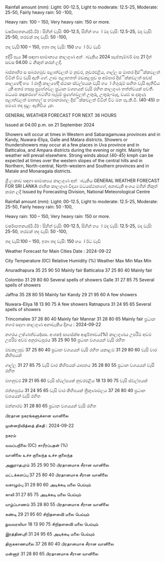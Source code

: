 Rainfall amount (mm): Light: 00-12.5, Light to moderate: 12.5-25, Moderate: 25-50, Fairly heavy rain: 50 -100,

Heavy rain: 100 – 150, Very heavy rain: 150 or more.

වර්ෂාපතනය(මි.මී) : සිහින් වැසි: 00-12.5, සිහින් හ ෝ මද වැසි: 12.5-25, මද වැසි: 25-50, තරමක් තද වැසි: 50 -100,

තද වැසි:100 – 150, ඉතා තද වැසි: 150 හ ෝ ඊට වැඩි

ඉදිරි පැය 36 සඳහා සාමාන්‍යය කාලගුණ අන්‍ාවැකිය 2024 සැප්තැම්බර් මස 21 දින්‍ සවස 04.00 ට නිකුත් කරන්‍ ලදි.

බස්නාහිර ස සබරගමුව පළාත්වලත් ම නුවර, නුවරඑළිය, ගාල්ල ස මාතර දිස්ික්කවලත් විටින් විට වැසි ඇති හේ. ඌව පළාහතත් මඩකළපුව ස අම්පාර දිස්ික්කවලත් සවස් කාලහේදී හ ෝ රාත්‍රී කාලහේදී ස්ථාන ස්වල්පයක වැසි හ ෝ ගිගුරුම් සහිත වැසි ඇතිවිය ැකි අතර හසසු ප්‍රහේශවල ප්‍රධාන වශහයන් වැසි රහිත කාලගුණ තත්ත්වයක් පවතී. මධයම කඳුකරහේ බටහිර බැවුම් ප්‍රහේශවලත් උතුරු, උතුරු-මැද, වයඹ ස දකුණු පළාත්වලත් මාතහල් ස හමානරාගල දිස්ික්කවලත් විටින් විට මන පැ.කි.මී. (40-45) ක පමණ තද සුළං ඇතිවිය ැක.

GENERAL WEATHER FORECAST FOR NEXT 36 HOURS

Issued at 04.00 p.m. on 21 September 2024

Showers will occur at times in Western and Sabaragamuwa provinces and in Kandy, Nuwara-Eliya, Galle and Matara districts. Showers or thundershowers may occur at a few places in Uva province and in Batticaloa, and Ampara districts during the evening or night. Mainly fair weather will prevail elsewhere. Strong winds about (40-45) kmph can be expected at times over the western slopes of the central hills and in Northern, North-central, North-western and Southern provinces and in Matale and Monaragala districts.

ශ්‍රී ලංකාව සඳහා සාමාන්‍යය කාලගුණ අන්‍ාවැකිය GENERAL WEATHER FORECAST FOR SRI LANKA ජාතික කාලගුණ විදයා මධයස්ථානහේ, අනාවැකි අංශය මගින් නිකුත් කරන ලදි Issued by Forecasting Division, National Meteorological Centre

Rainfall amount (mm): Light: 00-12.5, Light to moderate: 12.5-25, Moderate: 25-50, Fairly heavy rain: 50 -100,

Heavy rain: 100 – 150, Very heavy rain: 150 or more.

වර්ෂාපතනය(මි.මී) : සිහින් වැසි: 00-12.5, සිහින් හ ෝ මද වැසි: 12.5-25, මද වැසි: 25-50, තරමක් තද වැසි: 50 -100,

තද වැසි:100 – 150, ඉතා තද වැසි: 150 හ ෝ ඊට වැඩි

Weather Forecast for Main Cities Date : 2024-09-22

City Temperature (0C) Relative Humidity (%) Weather Max Min Max Min

Anuradhapura 35 25 90 50 Mainly fair Batticaloa 37 25 80 40 Mainly fair

Colombo 31 29 80 60 Several spells of showers Galle 31 27 85 75 Several spells of showers

Jaffna 35 28 80 55 Mainly fair Kandy 29 21 95 60 A few showers

Nuwara-Eliya 18 13 90 75 A few showers Ratnapura 31 24 95 65 Several spells of showers

Trincomalee 37 26 80 40 Mainly fair Mannar 31 28 80 65 Mainly fair ප්‍රධාන නගර සදහා කාලගුණ අනාවැකිය දිනය : 2024-09-22

නගරය උෂ්ණත්වය(සස. අංශක) සාසේක්ෂ ආර්ද්‍රතාවය(%) කාලගුණය උපරිම අවම උපරිම අවම අනුරාධපුරය 35 25 90 50 ප්‍රධාන වශයයන් වැසි රහිත

මඩකලපුව 37 25 80 40 ප්‍රධාන වශයයන් වැසි රහිත යකාළඹ 31 29 80 60 වැසි වාර කිහිපයක්

ගාල්ල 31 27 85 75 වැසි වාර කිහිපයක් යාපනය 35 28 80 55 ප්‍රධාන වශයයන් වැසි රහිත

මහනුවර 29 21 95 60 වැසි ස්වල්පයක් නුවරඑළිය 18 13 90 75 වැසි ස්වල්පයක්

රත්නපුරය 31 24 95 65 වැසි වාර කිහිපයක් ත්‍රිකුණාමලය 37 26 80 40 ප්‍රධාන වශයයන් වැසි රහිත

මන්නාරම 31 28 80 65 ප්‍රධාන වශයයන් වැසි රහිත

பிரதான நகரங்களுக்கான வானிலை

முன்னறிவித்தை் திகதி : 2024-09-22

நகரம்

வவப்பநிலை (0C) சாரீரப்பதன் (%)

வானிலை உச்ச குலைந்த உச்ச குலைந்த

அனுராதபுரம் 35 25 90 50 பிரதானமாக சீரான வானிலை

மட்டக்களப்பு 37 25 80 40 பிரதானமாக சீரான வானிலை

வகாழும்பு 31 29 80 60 அடிக்கடி மலை பெய்யும்

காலி 31 27 85 75 அடிக்கடி மலை பெய்யும்

யாழ்ப்பாணம் 35 28 80 55 பிரதானமாக சீரான வானிலை

கண்டி 29 21 95 60 சிறிதளவிை் மலை பெய்யும்

நுவவரலியா 18 13 90 75 சிறிதளவிை் மலை பெய்யும்

இரத்தினபுரி 31 24 95 65 அடிக்கடி மலை பெய்யும்

திருககாணமலை 37 26 80 40 பிரதானமாக சீரான வானிலை

மன்னார் 31 28 80 65 பிரதானமாக சீரான வானிலை